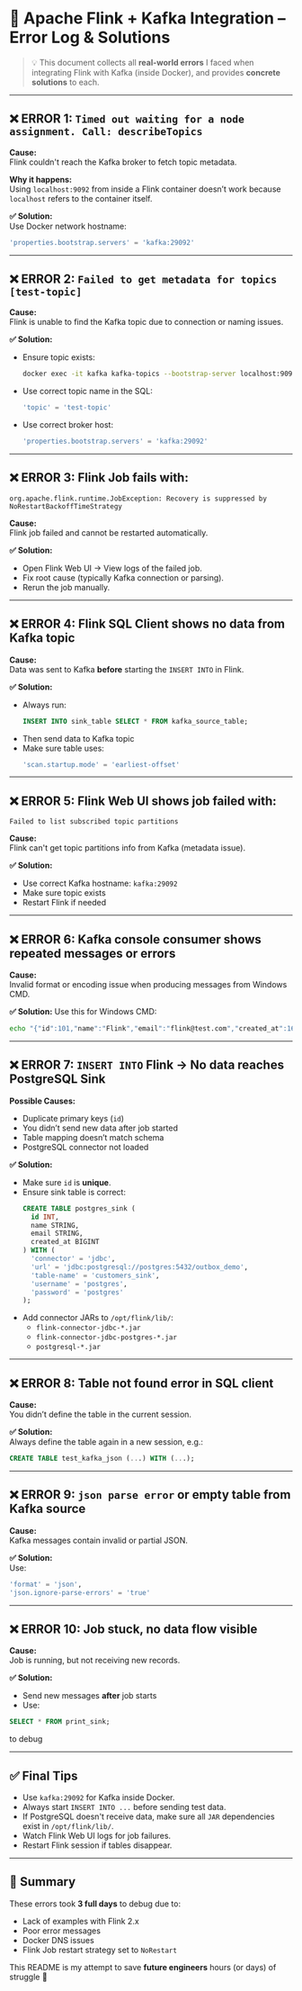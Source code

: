 # 🐞 Apache Flink + Kafka Integration – Error Log & Solutions

> 💡 This document collects all **real-world errors** I faced when integrating Flink with Kafka (inside Docker), and provides **concrete solutions** to each.

---

## ❌ ERROR 1: `Timed out waiting for a node assignment. Call: describeTopics`

**Cause:**  
Flink couldn't reach the Kafka broker to fetch topic metadata.

**Why it happens:**  
Using `localhost:9092` from inside a Flink container doesn’t work because `localhost` refers to the container itself.

**✅ Solution:**  
Use Docker network hostname:
```sql
'properties.bootstrap.servers' = 'kafka:29092'
```

---

## ❌ ERROR 2: `Failed to get metadata for topics [test-topic]`

**Cause:**  
Flink is unable to find the Kafka topic due to connection or naming issues.

**✅ Solution:**
- Ensure topic exists:
  ```bash
  docker exec -it kafka kafka-topics --bootstrap-server localhost:9092 --list
  ```
- Use correct topic name in the SQL:
  ```sql
  'topic' = 'test-topic'
  ```
- Use correct broker host:
  ```sql
  'properties.bootstrap.servers' = 'kafka:29092'
  ```

---

## ❌ ERROR 3: Flink Job fails with:
`org.apache.flink.runtime.JobException: Recovery is suppressed by NoRestartBackoffTimeStrategy`

**Cause:**  
Flink job failed and cannot be restarted automatically.

**✅ Solution:**
- Open Flink Web UI → View logs of the failed job.
- Fix root cause (typically Kafka connection or parsing).
- Rerun the job manually.

---

## ❌ ERROR 4: Flink SQL Client shows no data from Kafka topic

**Cause:**  
Data was sent to Kafka **before** starting the `INSERT INTO` in Flink.

**✅ Solution:**
- Always run:
  ```sql
  INSERT INTO sink_table SELECT * FROM kafka_source_table;
  ```
- Then send data to Kafka topic
- Make sure table uses:
  ```sql
  'scan.startup.mode' = 'earliest-offset'
  ```

---

## ❌ ERROR 5: Flink Web UI shows job failed with:
`Failed to list subscribed topic partitions`

**Cause:**  
Flink can't get topic partitions info from Kafka (metadata issue).

**✅ Solution:**
- Use correct Kafka hostname: `kafka:29092`
- Make sure topic exists
- Restart Flink if needed

---

## ❌ ERROR 6: Kafka console consumer shows repeated messages or errors

**Cause:**  
Invalid format or encoding issue when producing messages from Windows CMD.

**✅ Solution:**
Use this for Windows CMD:
```bash
echo "{"id":101,"name":"Flink","email":"flink@test.com","created_at":1650000000000}" | docker exec -i kafka kafka-console-producer --broker-list localhost:9092 --topic test-topic
```

---

## ❌ ERROR 7: `INSERT INTO` Flink → No data reaches PostgreSQL Sink

**Possible Causes:**
- Duplicate primary keys (`id`)
- You didn’t send new data after job started
- Table mapping doesn’t match schema
- PostgreSQL connector not loaded

**✅ Solution:**
- Make sure `id` is **unique**.
- Ensure sink table is correct:
  ```sql
  CREATE TABLE postgres_sink (
    id INT,
    name STRING,
    email STRING,
    created_at BIGINT
  ) WITH (
    'connector' = 'jdbc',
    'url' = 'jdbc:postgresql://postgres:5432/outbox_demo',
    'table-name' = 'customers_sink',
    'username' = 'postgres',
    'password' = 'postgres'
  );
  ```
- Add connector JARs to `/opt/flink/lib/`:
  - `flink-connector-jdbc-*.jar`
  - `flink-connector-jdbc-postgres-*.jar`
  - `postgresql-*.jar`

---

## ❌ ERROR 8: Table not found error in SQL client

**Cause:**  
You didn’t define the table in the current session.

**✅ Solution:**  
Always define the table again in a new session, e.g.:
```sql
CREATE TABLE test_kafka_json (...) WITH (...);
```

---

## ❌ ERROR 9: `json parse error` or empty table from Kafka source

**Cause:**  
Kafka messages contain invalid or partial JSON.

**✅ Solution:**  
Use:
```sql
'format' = 'json',
'json.ignore-parse-errors' = 'true'
```

---

## ❌ ERROR 10: Job stuck, no data flow visible

**Cause:**  
Job is running, but not receiving new records.

**✅ Solution:**
- Send new messages **after** job starts
- Use:
```sql
SELECT * FROM print_sink;
```
to debug

---

## ✅ Final Tips

- Use `kafka:29092` for Kafka inside Docker.
- Always start `INSERT INTO ...` before sending test data.
- If PostgreSQL doesn't receive data, make sure all `JAR` dependencies exist in `/opt/flink/lib/`.
- Watch Flink Web UI logs for job failures.
- Restart Flink session if tables disappear.

---

## 📌 Summary

These errors took **3 full days** to debug due to:
- Lack of examples with Flink 2.x
- Poor error messages
- Docker DNS issues
- Flink Job restart strategy set to `NoRestart`

This README is my attempt to save **future engineers** hours (or days) of struggle 💙
